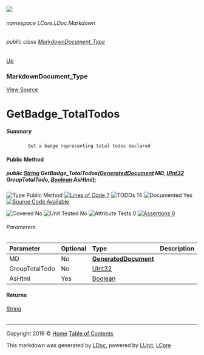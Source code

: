 ![](Content/LDoc-banner-small.png "")

###### namespace LCore.LDoc.Markdown

###### public class [MarkdownDocument_Type](docs/MarkdownDocument_Type.md)
[Up](docs/MarkdownDocument_Type.md)

### MarkdownDocument_Type
[View Source](Markdown/Generators/MarkdownDocument_Type.cs)

# GetBadge_TotalTodos

##### Summary

            Get a badge representing total todos declared
            

#### Public Method

##### public <a href="https://msdn.microsoft.com/en-us/library/system.string.aspx" alt="">String</a> GetBadge_TotalTodos(<strong><a href="docs/GeneratedDocument.md" alt="">GeneratedDocument</a></strong> MD, <a href="https://msdn.microsoft.com/en-us/library/system.uint32.aspx" alt="">UInt32</a> GroupTotalTodo, <a href="https://msdn.microsoft.com/en-us/library/system.boolean.aspx" alt="">Boolean</a> AsHtml);

![Type Public Method](http://b.repl.ca/v1/Type-Public%20Method-blue.png "") [![Lines of Code 7](http://b.repl.ca/v1/Lines%20of%20Code-7-blue.png "")](Markdown/Generators/MarkdownDocument_Type.cs#L360) ![TODOs 14](http://b.repl.ca/v1/TODOs-14-yellow.png "")   ![Documented Yes](http://b.repl.ca/v1/Documented-Yes-brightgreen.png "") [![Source Code Available](http://b.repl.ca/v1/Source%20Code-Available-brightgreen.png "")](Markdown/Generators/MarkdownDocument_Type.cs#L360)

![Covered No](http://b.repl.ca/v1/Covered-No-red.png "") ![Unit Tested No](http://b.repl.ca/v1/Unit%20Tested-No-lightgrey.png "") ![Attribute Tests 0](http://b.repl.ca/v1/Attribute%20Tests-0-lightgrey.png "") [![Assertions 0](http://b.repl.ca/v1/Assertions-0-lightgrey.png "")](Markdown/Generators/MarkdownDocument_Type.cs)

###### Parameters

Parameter | Optional | Type | Description
:---  | :---  | :---  | :--- 
MD | No | **[GeneratedDocument](docs/GeneratedDocument.md)** | 
GroupTotalTodo | No | [UInt32](https://msdn.microsoft.com/en-us/library/system.uint32.aspx) | 
AsHtml | Yes | [Boolean](https://msdn.microsoft.com/en-us/library/system.boolean.aspx) | 


#### Returns

###### [String](https://msdn.microsoft.com/en-us/library/system.string.aspx)



---

Copyright 2016 &copy; [Home](../README.md) [Table of Contents](../TableOfContents.md)

This markdown was generated by [LDoc](https://github.com/CodeSingularity/LDoc), powered by [LUnit](https://github.com/CodeSingularity/LUnit), [LCore](https://github.com/CodeSingularity/LCore)
